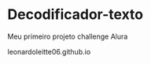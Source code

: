 # Decodificador-texto
Meu primeiro projeto challenge Alura
<link>leonardoleitte06.github.io<link> <link rel="preconnect" href="https://leonardoleitte06.github.io" />
